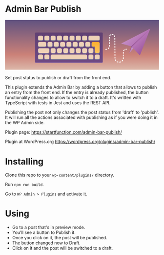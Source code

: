 # Admin Bar Publish

![Admin Bar Publish](admin-bar-publish.png)

Set post status to publish or draft from the front end.

This plugin extends the Admin Bar by adding a button that allows to publish an entry from the front end.
If the entry is already published, the button functionality changes to allow to switch it to a draft. It's written with TypeScript with tests in Jest and uses the REST API.

Publishing the post not only changes the post status from 'draft' to 'publish'. It will run all the actions associated with publishing as if you were doing it in the WP Admin side.

Plugin page: https://startfunction.com/admin-bar-publish/

Plugin at WordPress.org https://wordpress.org/plugins/admin-bar-publish/

# Installing

Clone this repo to your `wp-content/plugins/` directory.

Run `npm run build`.

Go to `WP Admin > Plugins` and activate it.

# Using

- Go to a post that's in preview mode.
- You'll see a button to Publish it.
- Once you click on it, the post will be published.
- The button changed now to Draft.
- Click on it and the post will be switched to a draft.
